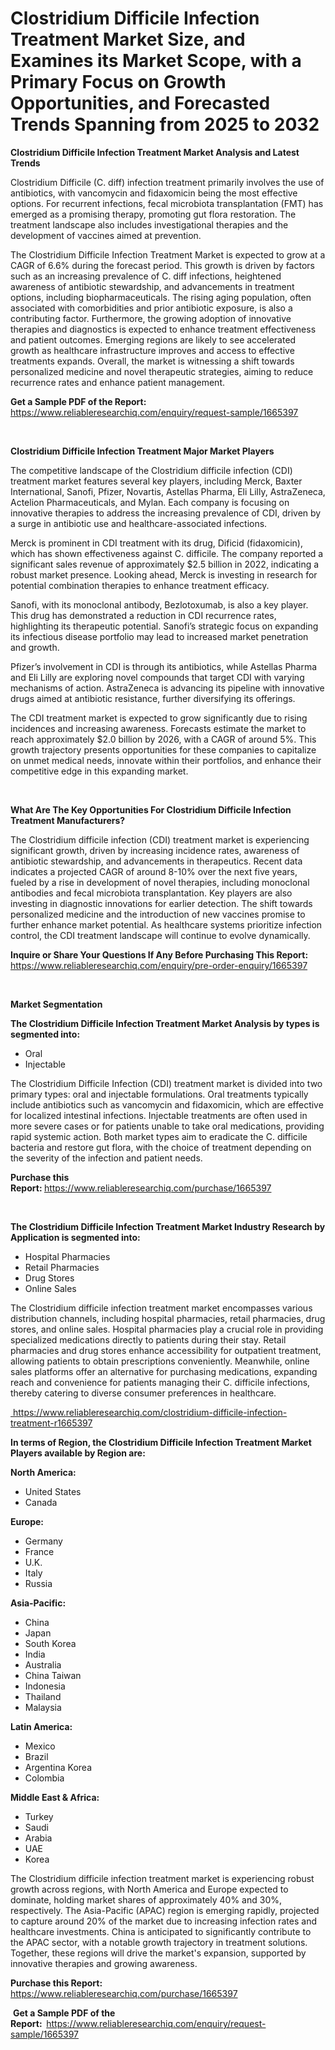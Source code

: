 <p><h1>Clostridium Difficile Infection Treatment Market Size, and Examines its Market Scope, with a Primary Focus on Growth Opportunities, and Forecasted Trends Spanning from 2025 to 2032</h1></p><p><strong>Clostridium Difficile Infection Treatment Market Analysis and Latest Trends</strong></p>
<p><p>Clostridium Difficile (C. diff) infection treatment primarily involves the use of antibiotics, with vancomycin and fidaxomicin being the most effective options. For recurrent infections, fecal microbiota transplantation (FMT) has emerged as a promising therapy, promoting gut flora restoration. The treatment landscape also includes investigational therapies and the development of vaccines aimed at prevention.</p><p>The Clostridium Difficile Infection Treatment Market is expected to grow at a CAGR of 6.6% during the forecast period. This growth is driven by factors such as an increasing prevalence of C. diff infections, heightened awareness of antibiotic stewardship, and advancements in treatment options, including biopharmaceuticals. The rising aging population, often associated with comorbidities and prior antibiotic exposure, is also a contributing factor. Furthermore, the growing adoption of innovative therapies and diagnostics is expected to enhance treatment effectiveness and patient outcomes. Emerging regions are likely to see accelerated growth as healthcare infrastructure improves and access to effective treatments expands. Overall, the market is witnessing a shift towards personalized medicine and novel therapeutic strategies, aiming to reduce recurrence rates and enhance patient management.</p></p>
<p><strong>Get a Sample PDF of the Report:&nbsp;</strong> <a href="https://www.reliableresearchiq.com/enquiry/request-sample/1665397?utm_campaign=3197&utm_medium=2&utm_source=Github&utm_content=ia&utm_term=12042025&utm_id=clostridium-difficile-infection-treatment">https://www.reliableresearchiq.com/enquiry/request-sample/1665397</a></p>
<p>&nbsp;</p>
<p><strong>Clostridium Difficile Infection Treatment Major Market Players</strong></p>
<p><p>The competitive landscape of the Clostridium difficile infection (CDI) treatment market features several key players, including Merck, Baxter International, Sanofi, Pfizer, Novartis, Astellas Pharma, Eli Lilly, AstraZeneca, Actelion Pharmaceuticals, and Mylan. Each company is focusing on innovative therapies to address the increasing prevalence of CDI, driven by a surge in antibiotic use and healthcare-associated infections.</p><p>Merck is prominent in CDI treatment with its drug, Dificid (fidaxomicin), which has shown effectiveness against C. difficile. The company reported a significant sales revenue of approximately $2.5 billion in 2022, indicating a robust market presence. Looking ahead, Merck is investing in research for potential combination therapies to enhance treatment efficacy.</p><p>Sanofi, with its monoclonal antibody, Bezlotoxumab, is also a key player. This drug has demonstrated a reduction in CDI recurrence rates, highlighting its therapeutic potential. Sanofi’s strategic focus on expanding its infectious disease portfolio may lead to increased market penetration and growth.</p><p>Pfizer’s involvement in CDI is through its antibiotics, while Astellas Pharma and Eli Lilly are exploring novel compounds that target CDI with varying mechanisms of action. AstraZeneca is advancing its pipeline with innovative drugs aimed at antibiotic resistance, further diversifying its offerings.</p><p>The CDI treatment market is expected to grow significantly due to rising incidences and increasing awareness. Forecasts estimate the market to reach approximately $2.0 billion by 2026, with a CAGR of around 5%. This growth trajectory presents opportunities for these companies to capitalize on unmet medical needs, innovate within their portfolios, and enhance their competitive edge in this expanding market.</p></p>
<p>&nbsp;</p>
<p><strong>What Are The Key Opportunities For Clostridium Difficile Infection Treatment Manufacturers?</strong></p>
<p><p>The Clostridium difficile infection (CDI) treatment market is experiencing significant growth, driven by increasing incidence rates, awareness of antibiotic stewardship, and advancements in therapeutics. Recent data indicates a projected CAGR of around 8-10% over the next five years, fueled by a rise in development of novel therapies, including monoclonal antibodies and fecal microbiota transplantation. Key players are also investing in diagnostic innovations for earlier detection. The shift towards personalized medicine and the introduction of new vaccines promise to further enhance market potential. As healthcare systems prioritize infection control, the CDI treatment landscape will continue to evolve dynamically.</p></p>
<p><strong>Inquire or Share Your Questions If Any Before Purchasing This Report:</strong> <a href="https://www.reliableresearchiq.com/enquiry/pre-order-enquiry/1665397?utm_campaign=3197&utm_medium=2&utm_source=Github&utm_content=ia&utm_term=12042025&utm_id=clostridium-difficile-infection-treatment">https://www.reliableresearchiq.com/enquiry/pre-order-enquiry/1665397</a></p>
<p>&nbsp;</p>
<p><strong>Market Segmentation</strong></p>
<p><strong>The Clostridium Difficile Infection Treatment Market Analysis by types is segmented into:</strong></p>
<p><ul><li>Oral</li><li>Injectable</li></ul></p>
<p><p>The Clostridium Difficile Infection (CDI) treatment market is divided into two primary types: oral and injectable formulations. Oral treatments typically include antibiotics such as vancomycin and fidaxomicin, which are effective for localized intestinal infections. Injectable treatments are often used in more severe cases or for patients unable to take oral medications, providing rapid systemic action. Both market types aim to eradicate the C. difficile bacteria and restore gut flora, with the choice of treatment depending on the severity of the infection and patient needs.</p></p>
<p><strong>Purchase this Report:&nbsp;</strong><a href="https://www.reliableresearchiq.com/purchase/1665397?utm_campaign=3197&utm_medium=2&utm_source=Github&utm_content=ia&utm_term=12042025&utm_id=clostridium-difficile-infection-treatment">https://www.reliableresearchiq.com/purchase/1665397</a></p>
<p>&nbsp;</p>
<p><strong>The Clostridium Difficile Infection Treatment Market Industry Research by Application is segmented into:</strong></p>
<p><ul><li>Hospital Pharmacies</li><li>Retail Pharmacies</li><li>Drug Stores</li><li>Online Sales</li></ul></p>
<p><p>The Clostridium difficile infection treatment market encompasses various distribution channels, including hospital pharmacies, retail pharmacies, drug stores, and online sales. Hospital pharmacies play a crucial role in providing specialized medications directly to patients during their stay. Retail pharmacies and drug stores enhance accessibility for outpatient treatment, allowing patients to obtain prescriptions conveniently. Meanwhile, online sales platforms offer an alternative for purchasing medications, expanding reach and convenience for patients managing their C. difficile infections, thereby catering to diverse consumer preferences in healthcare.</p></p>
<p><a href="https://www.reliableresearchiq.com/clostridium-difficile-infection-treatment-r1665397?utm_campaign=3197&utm_medium=2&utm_source=Github&utm_content=ia&utm_term=12042025&utm_id=clostridium-difficile-infection-treatment">&nbsp;https://www.reliableresearchiq.com/clostridium-difficile-infection-treatment-r1665397</a></p>
<p><strong>In terms of Region, the Clostridium Difficile Infection Treatment Market Players available by Region are:</strong></p>
<p>
    <p> <strong> North America: </strong>
        <ul>
            <li>United States</li>
            <li>Canada</li>
        </ul>
        </p> 
    <p> <strong> Europe: </strong>
        <ul>
            <li>Germany</li>
            <li>France</li>
            <li>U.K.</li>
            <li>Italy</li>
            <li>Russia</li>
        </ul>
        </p> 
    <p> <strong> Asia-Pacific: </strong>
        <ul>
            <li>China</li>
            <li>Japan</li>
            <li>South Korea</li>
            <li>India</li>
            <li>Australia</li>
            <li>China Taiwan</li>
            <li>Indonesia</li>
            <li>Thailand</li>
            <li>Malaysia</li>
        </ul>
        </p> 
    <p> <strong> Latin America: </strong>
        <ul>
            <li>Mexico</li>
            <li>Brazil</li>
            <li>Argentina Korea</li>
            <li>Colombia</li>
        </ul>
        </p> 
    <p> <strong> Middle East & Africa: </strong>
        <ul>
            <li>Turkey</li>
            <li>Saudi</li>
            <li>Arabia</li>
            <li>UAE</li>
            <li>Korea</li>
        </ul>
    </p>
    </p>
<p><p>The Clostridium difficile infection treatment market is experiencing robust growth across regions, with North America and Europe expected to dominate, holding market shares of approximately 40% and 30%, respectively. The Asia-Pacific (APAC) region is emerging rapidly, projected to capture around 20% of the market due to increasing infection rates and healthcare investments. China is anticipated to significantly contribute to the APAC sector, with a notable growth trajectory in treatment solutions. Together, these regions will drive the market's expansion, supported by innovative therapies and growing awareness.</p></p>
<p><strong>Purchase this Report: </strong><a href="https://www.reliableresearchiq.com/purchase/1665397?utm_campaign=3197&utm_medium=2&utm_source=Github&utm_content=ia&utm_term=12042025&utm_id=clostridium-difficile-infection-treatment">https://www.reliableresearchiq.com/purchase/1665397</a></p>
<p>&nbsp;<strong>Get a Sample PDF of the Report:&nbsp;&nbsp;</strong><a href="https://www.reliableresearchiq.com/enquiry/request-sample/1665397?utm_campaign=3197&utm_medium=2&utm_source=Github&utm_content=ia&utm_term=12042025&utm_id=clostridium-difficile-infection-treatment">https://www.reliableresearchiq.com/enquiry/request-sample/1665397</a></p>
<p><strong></strong></p>
<p><p></p><p></p><p></p></p>